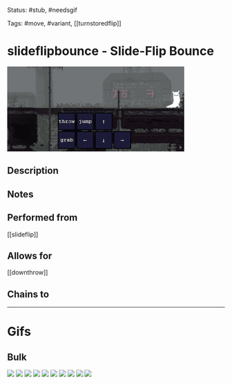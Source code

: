 Status: #stub, #needsgif 

Tags: #move, #variant, [[turnstoredflip]]

# slideflipbounce - Slide-Flip Bounce
<img src=https://raw.githubusercontent.com/LauraHannah44/Rain-World-Movement/main/Files/slideflipbounce_header.gif>

## Description


## Notes


## Performed from
[[slideflip]]

## Allows for
[[downthrow]]

## Chains to


___
# Gifs
## Bulk
<img src=https://raw.githubusercontent.com/LauraHannah44/Rain-World-Movement/main/Files/slideflipbounce_0.gif>

<img src=https://raw.githubusercontent.com/LauraHannah44/Rain-World-Movement/main/Files/slideflipbounce_1.gif>

<img src=https://raw.githubusercontent.com/LauraHannah44/Rain-World-Movement/main/Files/slideflipbounce_2.gif>

<img src=https://raw.githubusercontent.com/LauraHannah44/Rain-World-Movement/main/Files/slideflipbounce_3.gif>

<img src=https://raw.githubusercontent.com/LauraHannah44/Rain-World-Movement/main/Files/slideflipbounce_4.gif>

<img src=https://raw.githubusercontent.com/LauraHannah44/Rain-World-Movement/main/Files/slideflipbounce_5.gif>

<img src=https://raw.githubusercontent.com/LauraHannah44/Rain-World-Movement/main/Files/slideflipbounce_6.gif>

<img src=https://raw.githubusercontent.com/LauraHannah44/Rain-World-Movement/main/Files/slideflipbounce_7.gif>

<img src=https://raw.githubusercontent.com/LauraHannah44/Rain-World-Movement/main/Files/slideflipbounce_8.gif>

<img src=https://raw.githubusercontent.com/LauraHannah44/Rain-World-Movement/main/Files/slideflipbounce_9.gif>
